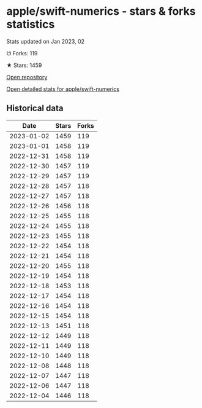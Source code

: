 # apple/swift-numerics - stars & forks statistics

Stats updated on Jan 2023, 02

☋ Forks: 119

★ Stars: 1459

[Open repository](https://github.com/apple/swift-numerics)

[Open detailed stats for apple/swift-numerics](https://reviewgithub.com/rep/apple/swift-numerics)

## Historical data
| Date | Stars | Forks |
|------|-------|-------|
| 2023-01-02 | 1459 | 119 | 
| 2023-01-01 | 1458 | 119 | 
| 2022-12-31 | 1458 | 119 | 
| 2022-12-30 | 1457 | 119 | 
| 2022-12-29 | 1457 | 119 | 
| 2022-12-28 | 1457 | 118 | 
| 2022-12-27 | 1457 | 118 | 
| 2022-12-26 | 1456 | 118 | 
| 2022-12-25 | 1455 | 118 | 
| 2022-12-24 | 1455 | 118 | 
| 2022-12-23 | 1455 | 118 | 
| 2022-12-22 | 1454 | 118 | 
| 2022-12-21 | 1454 | 118 | 
| 2022-12-20 | 1455 | 118 | 
| 2022-12-19 | 1454 | 118 | 
| 2022-12-18 | 1453 | 118 | 
| 2022-12-17 | 1454 | 118 | 
| 2022-12-16 | 1454 | 118 | 
| 2022-12-15 | 1454 | 118 | 
| 2022-12-13 | 1451 | 118 | 
| 2022-12-12 | 1449 | 118 | 
| 2022-12-11 | 1449 | 118 | 
| 2022-12-10 | 1449 | 118 | 
| 2022-12-08 | 1448 | 118 | 
| 2022-12-07 | 1447 | 118 | 
| 2022-12-06 | 1447 | 118 | 
| 2022-12-04 | 1446 | 118 | 

